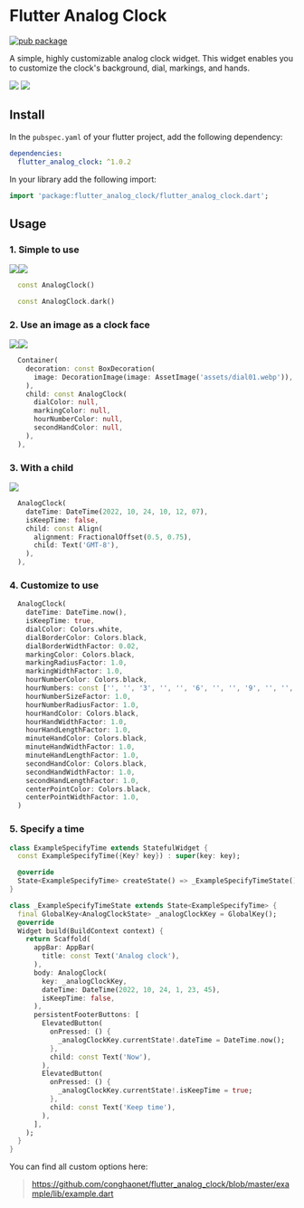 # Flutter Analog Clock

[![pub package](https://img.shields.io/pub/v/flutter_analog_clock.svg)](https://pub.dev/packages/flutter_analog_clock)

A simple, highly customizable analog clock widget.
This widget enables you to customize the clock's background, dial, markings, and hands.

![](screenshots/screenshot_v1.gif)        ![](screenshots/screenshot_v2.gif)

## Install

In the `pubspec.yaml` of your flutter project, add the following dependency:
```yaml
dependencies:
  flutter_analog_clock: ^1.0.2
```
In your library add the following import:
```dart
import 'package:flutter_analog_clock/flutter_analog_clock.dart';
```

## Usage

### 1. Simple to use
![](screenshots/screenshot01.jpg)![](screenshots/screenshot02.jpg)
```dart
  const AnalogClock()
```
```dart
  const AnalogClock.dark()
```

### 2. Use an image as a clock face
![](screenshots/screenshot03.jpg)![](screenshots/screenshot04.jpg)
```dart
  Container(
    decoration: const BoxDecoration(
      image: DecorationImage(image: AssetImage('assets/dial01.webp')),
    ),
    child: const AnalogClock(
      dialColor: null,
      markingColor: null,
      hourNumberColor: null,
      secondHandColor: null,
    ),
  ),
```

### 3. With a child
![](screenshots/screenshot05.jpg)
```dart
  AnalogClock(
    dateTime: DateTime(2022, 10, 24, 10, 12, 07),
    isKeepTime: false,
    child: const Align(
      alignment: FractionalOffset(0.5, 0.75),
      child: Text('GMT-8'),
    ),
  ),
```

### 4. Customize to use
```dart
  AnalogClock(
    dateTime: DateTime.now(),
    isKeepTime: true,
    dialColor: Colors.white,
    dialBorderColor: Colors.black,
    dialBorderWidthFactor: 0.02,
    markingColor: Colors.black,
    markingRadiusFactor: 1.0,
    markingWidthFactor: 1.0,
    hourNumberColor: Colors.black,
    hourNumbers: const ['', '', '3', '', '', '6', '', '', '9', '', '', '12'],
    hourNumberSizeFactor: 1.0,
    hourNumberRadiusFactor: 1.0,
    hourHandColor: Colors.black,
    hourHandWidthFactor: 1.0,
    hourHandLengthFactor: 1.0,
    minuteHandColor: Colors.black,
    minuteHandWidthFactor: 1.0,
    minuteHandLengthFactor: 1.0,
    secondHandColor: Colors.black,
    secondHandWidthFactor: 1.0,
    secondHandLengthFactor: 1.0,
    centerPointColor: Colors.black,
    centerPointWidthFactor: 1.0,
  )
```

### 5. Specify a time
```dart
class ExampleSpecifyTime extends StatefulWidget {
  const ExampleSpecifyTime({Key? key}) : super(key: key);

  @override
  State<ExampleSpecifyTime> createState() => _ExampleSpecifyTimeState();
}

class _ExampleSpecifyTimeState extends State<ExampleSpecifyTime> {
  final GlobalKey<AnalogClockState> _analogClockKey = GlobalKey();
  @override
  Widget build(BuildContext context) {
    return Scaffold(
      appBar: AppBar(
        title: const Text('Analog clock'),
      ),
      body: AnalogClock(
        key: _analogClockKey,
        dateTime: DateTime(2022, 10, 24, 1, 23, 45),
        isKeepTime: false,
      ),
      persistentFooterButtons: [
        ElevatedButton(
          onPressed: () {
            _analogClockKey.currentState!.dateTime = DateTime.now();
          },
          child: const Text('Now'),
        ),
        ElevatedButton(
          onPressed: () {
            _analogClockKey.currentState!.isKeepTime = true;
          },
          child: const Text('Keep time'),
        ),
      ],
    );
  }
}
```

You can find all custom options here:
> https://github.com/conghaonet/flutter_analog_clock/blob/master/example/lib/example.dart